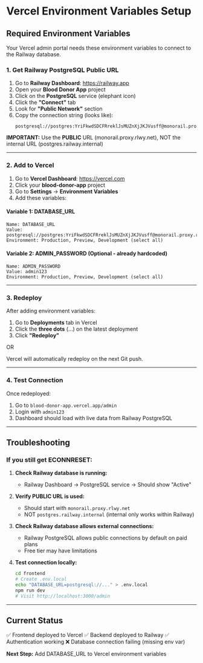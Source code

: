 # Vercel Environment Variables Setup

## Required Environment Variables

Your Vercel admin portal needs these environment variables to connect to the Railway database.

### 1. Get Railway PostgreSQL Public URL

1. Go to **Railway Dashboard**: https://railway.app
2. Open your **Blood Donor App** project
3. Click on the **PostgreSQL** service (elephant icon)
4. Click the **"Connect"** tab
5. Look for **"Public Network"** section
6. Copy the connection string (looks like):
   ```
   postgresql://postgres:YriFkwdSDCFRreklJsMUZnXjJKJVusff@monorail.proxy.rlwy.net:12345/railway
   ```

**IMPORTANT:** Use the **PUBLIC** URL (monorail.proxy.rlwy.net), NOT the internal URL (postgres.railway.internal)

---

### 2. Add to Vercel

1. Go to **Vercel Dashboard**: https://vercel.com
2. Click your **blood-donor-app** project
3. Go to **Settings** → **Environment Variables**
4. Add these variables:

#### Variable 1: DATABASE_URL
```
Name: DATABASE_URL
Value: postgresql://postgres:YriFkwdSDCFRreklJsMUZnXjJKJVusff@monorail.proxy.rlwy.net:XXXXX/railway
Environment: Production, Preview, Development (select all)
```

#### Variable 2: ADMIN_PASSWORD (Optional - already hardcoded)
```
Name: ADMIN_PASSWORD
Value: admin123
Environment: Production, Preview, Development (select all)
```

---

### 3. Redeploy

After adding environment variables:

1. Go to **Deployments** tab in Vercel
2. Click the **three dots** (...) on the latest deployment
3. Click **"Redeploy"**

OR

Vercel will automatically redeploy on the next Git push.

---

### 4. Test Connection

Once redeployed:
1. Go to `blood-donor-app.vercel.app/admin`
2. Login with `admin123`
3. Dashboard should load with live data from Railway PostgreSQL

---

## Troubleshooting

### If you still get ECONNRESET:

1. **Check Railway database is running:**
   - Railway Dashboard → PostgreSQL service → Should show "Active"

2. **Verify PUBLIC URL is used:**
   - Should start with `monorail.proxy.rlwy.net`
   - NOT `postgres.railway.internal` (internal only works within Railway)

3. **Check Railway database allows external connections:**
   - Railway PostgreSQL allows public connections by default on paid plans
   - Free tier may have limitations

4. **Test connection locally:**
   ```bash
   cd frontend
   # Create .env.local
   echo "DATABASE_URL=postgresql://..." > .env.local
   npm run dev
   # Visit http://localhost:3000/admin
   ```

---

## Current Status

✅ Frontend deployed to Vercel
✅ Backend deployed to Railway
✅ Authentication working
❌ Database connection failing (missing env var)

**Next Step:** Add DATABASE_URL to Vercel environment variables

